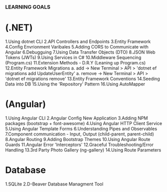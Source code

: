 ### LEARNING GOALS

# (.NET)

1.Using dotnet CLI
2.API Controllers and Endpoints
3.Entity Framework
4.Config Envrionment Varibales
5.Adding CORS to Communicate with Angular
6.Debugguing
7.Using Data Transfer Objects (DTO)
8.JSON Web Tokens (JWTs)
9.Using Services in C#
10.Middleware Sequencing (Program.cs)
11.Extension Methods - D.R.Y (Leaning up Program.cs)
12.Entity Framework Migrations
a. add -> New Terminal > API > 'dotnet ef migrations add UpdateUserEntity'
a. remove -> New Terminal > API > 'dotnet ef migrations remove'
13.Entity Framework Conventions
14.Seeding Data into DB
15.Using the 'Repository' Pattern
16.Using AutoMapper

# (Angular)

1.Using Angular CLI
2.Angular Config New Application
3.Adding NPM packages (bootstrap + font-awesome)
4.Using Angular HTTP Client Service
5.Using Angular Template Forms
6.Understanding Pipes and Observables
7.Component communication - Input, Output (child-parent, parent-child)
8.Angular Routing
9.Adding Bootstrap Themes
10.Using Angular Route Guards
11.Angular Error 'Interceptors'
12.Graceful Troubleshooting/Error Handling
13.3rd Party Photo Gallery (ng-gallery)
14.Using Route Parameters

# Database

1.SQLite
2.D-Beaver Database Managment Tool
